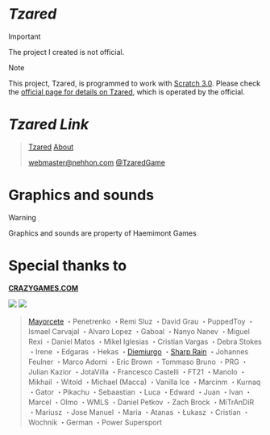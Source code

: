 # ***Tzared***
> [!IMPORTANT]
> The project I created is not official.

> [!NOTE]
> This project, Tzared, is programmed to work with [Scratch 3.0](https://scratch.mit.edu/).
> Please check the [official page for details on Tzared](https://tza.red/#About), which is operated by the official.

# ***Tzared Link***
> [Tzared](https://tza.red/)
> [About](https://tza.red/#About)
> 
> webmaster@nehhon.com
> [@TzaredGame](https://twitter.com/TzaredGame)

# Graphics and sounds
> [!WARNING]
> Graphics and sounds are property of Haemimont Games


# Special thanks to

**[CRAZYGAMES.COM](https://www.crazygames.com/c/io)**

![](https://tza.red/nehhon/cloudflare.svg)
![](https://tza.red/nehhon/fini.png)

>[Mayorcete](https://www.youtube.com/MayorceteGamingTV)
・Penetrenko
・Remi Sluz
・David Grau
・PuppedToy
・Ismael Carvajal
・Alvaro Lopez
・Gaboal
・Nanyo Nanev
・Miguel Rexi
・Daniel Matos
・Mikel Iglesias
・Cristian Vargas
・Debra Stokes
・Irene
・Edgaras
・Hekas
・[Diemiurgo](https://soundcloud.com/diemiurgo)
・[Sharp Rain](https://www.youtube.com/user/rainheart666787)
・Johannes Feulner
・Marco Adorni
・Eric Brown
・Tommaso Bruno
・PRG
・Julian Kazior
・JotaVilla
・Francesco Castelli
・FT21
・Manolo
・Mikhail
・Witold
・Michael (Macca)
・Vanilla Ice
・Marcinm
・Kurnaq
・Gator
・Pikachu
・Sebaastian
・Luca
・Edward
・Juan
・Ivan
・Marcel
・Olmo
・WMLS
・Daniel Petkov
・Zach Brock
・MiTrAnDiR
・Mariusz
・Jose Manuel
・Maria
・Atanas
・Łukasz
・Cristian
・Wochnik
・German
・Power Supersport